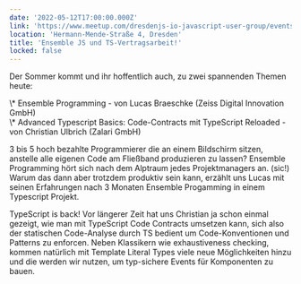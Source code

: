 ```yaml
---
date: '2022-05-12T17:00:00.000Z'
link: 'https://www.meetup.com/dresdenjs-io-javascript-user-group/events/wwdfrqydchbqb/'
location: 'Hermann-Mende-Straße 4, Dresden'
title: 'Ensemble JS und TS-Vertragsarbeit!'
locked: false
---
```

Der Sommer kommt und ihr hoffentlich auch, zu zwei spannenden Themen heute:

\\\* Ensemble Programming - von Lucas Braeschke (Zeiss Digital Innovation GmbH)  
\\\* Advanced Typescript Basics: Code-Contracts mit TypeScript Reloaded - von Christian Ulbrich (Zalari GmbH)

3 bis 5 hoch bezahlte Programmierer die an einem Bildschirm sitzen, anstelle alle eigenen Code am Fließband produzieren zu lassen? Ensemble Programming hört sich nach dem Alptraum jedes Projektmanagers an. (sic!) Warum das dann aber trotzdem produktiv sein kann, erzählt uns Lucas mit seinen Erfahrungen nach 3 Monaten Ensemble Progamming in einem Typescript Projekt.

TypeScript is back! Vor längerer Zeit hat uns Christian ja schon einmal gezeigt, wie man mit TypeScript Code Contracts umsetzen kann, sich also der statischen Code-Analyse durch TS bedient um Code-Konventionen und Patterns zu enforcen. Neben Klassikern wie exhaustiveness checking, kommen natürlich mit Template Literal Types viele neue Möglichkeiten hinzu und die werden wir nutzen, um typ-sichere Events für Komponenten zu bauen.
